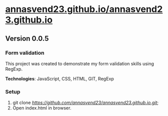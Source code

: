 # [annasvend23.github.io/annasvend23.github.io](https://annasvend23.github.io/annasvend23.github.io/)

## Version 0.0.5

### Form validation

This project was created to demonstrate my form validation skills using RegExp.

**Technologies**: JavaScript, CSS, HTML, GIT, RegExp

### Setup

1. git clone *https://github.com/annasvend23/annasvend23.github.io.git*;
2. Open index.html in browser.
